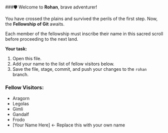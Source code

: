 ###🛡️ Welcome to **Rohan**, brave adventurer!  

You have crossed the plains and survived the perils of the first step. Now, the **Fellowship of Git** awaits.  

Each member of the fellowship must inscribe their name in this sacred scroll before proceeding to the next land.  

**Your task:**  
1. Open this file.  
2. Add your name to the list of fellow visitors below.  
3. Save the file, stage, commit, and push your changes to the `rohan` branch.

### Fellow Visitors:
- Aragorn
- Legolas
- Gimli
- Gandalf
- Frodo
- [Your Name Here]  ← Replace this with your own name
